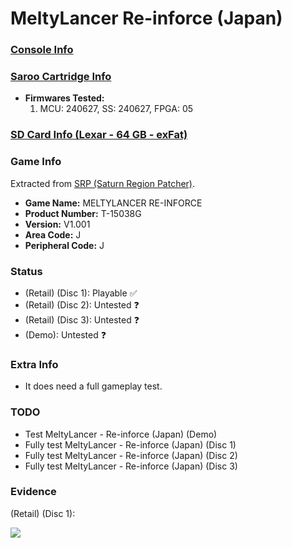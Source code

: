 # MeltyLancer Re-inforce (Japan)

### [Console Info](../../../../../Info/Consoles/VA13/README.md)

### [Saroo Cartridge Info](../../../../../Info/Cartridges/RetroGameParadiseStore/1.32F/README.md)

- <b>Firmwares Tested:</b>
  1. MCU: 240627, SS: 240627, FPGA: 05

### [SD Card Info (Lexar - 64 GB - exFat)](../../../../../Info/SdCards/Lexar/64GB/exfat/README.md)

### Game Info

Extracted from [SRP (Saturn Region Patcher)](https://segaxtreme.net/resources/saturn-region-patcher.81/download).

- <b>Game Name:</b> MELTYLANCER RE-INFORCE
- <b>Product Number:</b> T-15038G
- <b>Version:</b> V1.001
- <b>Area Code:</b> J
- <b>Peripheral Code:</b> J

### Status

- (Retail) (Disc 1): Playable :white_check_mark:
- (Retail) (Disc 2): Untested :question:
- (Retail) (Disc 3): Untested :question:
- (Demo): Untested :question:

### Extra Info

- It does need a full gameplay test.

### TODO

- Test MeltyLancer - Re-inforce (Japan) (Demo)
- Fully test MeltyLancer - Re-inforce (Japan) (Disc 1)
- Fully test MeltyLancer - Re-inforce (Japan) (Disc 2)
- Fully test MeltyLancer - Re-inforce (Japan) (Disc 3)

### Evidence

(Retail) (Disc 1):

[![](https://img.youtube.com/vi/YBnZDh-Wpc4/0.jpg)](https://www.youtube.com/watch?v=YBnZDh-Wpc4)
